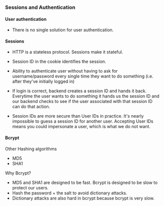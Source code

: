 ### Sessions and Authentication

#### User authentication

- There is no single solution for user authentication.

#### Sessions

- HTTP is a stateless protocol. Sessions make it stateful.
- Session ID in the cookie identifies the session.


- Ability to authenticate user without having to ask for username/password every single time they want to do something (i.e. after they've initially logged in)
- If login is correct, backend creates a session ID and hands it back. Everytime the user wants to do something it hands us the session ID and our backend checks to see if the user associated with that session ID can do that action.
- Session IDs are more secure than User IDs in practice. It's nearly impossible to guess a session ID for another user. Accepting User IDs means you could impersonate a user, which is what we do not want.

#### Bcrypt 

Other Hashing algorithms

- MD5
- SHA1

Why Bcrypt?

- MD5 and SHA1 are designed to be fast. Bcrypt is designed to be slow to protect our users.
- Hash the password + the salt to avoid dictionary attacks.
- Dictionary attacks are also hard in bcrypt because bcrypt is very slow.




